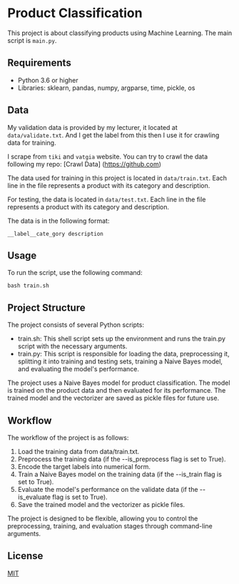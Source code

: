 # Product Classification

This project is about classifying products using Machine Learning. The main script is `main.py`.

## Requirements

- Python 3.6 or higher
- Libraries: sklearn, pandas, numpy, argparse, time, pickle, os

## Data
My validation data is provided by my lecturer, it located at `data/validate.txt`. And I get the label from this then I use it for crawling data for training. 

I scrape from `tiki` and `vatgia` website. You can try to crawl the data following my repo: [Crawl Data]
(https://github.com) 


The data used for training in this project is located in `data/train.txt`. Each line in the file represents a 
product with its category and description. 

For testing, the data is located in `data/test.txt`. Each line in the file represents a product with its category and description.

The data is in the following format:

```
__label__cate_gory description
```

## Usage

To run the script, use the following command:

```shell
bash train.sh
```

## Project Structure

The project consists of several Python scripts:  

- train.sh: This shell script sets up the environment and runs the train.py script with the necessary arguments.
- train.py: This script is responsible for loading the data, preprocessing it, splitting it into training and testing sets, training a Naive Bayes model, and evaluating the model's performance.

The project uses a Naive Bayes model for product classification. The model is trained on the product data and then evaluated for its performance. The trained model and the vectorizer are saved as pickle files for future use.

## Workflow
The workflow of the project is as follows:  
1. Load the training data from data/train.txt.
2. Preprocess the training data (if the --is_preprocess flag is set to True).
3. Encode the target labels into numerical form.
4. Train a Naive Bayes model on the training data (if the --is_train flag is set to True).
5. Evaluate the model's performance on the validate data (if the --is_evaluate flag is set to True).
6. Save the trained model and the vectorizer as pickle files.

The project is designed to be flexible, allowing you to control the preprocessing, training, and evaluation stages through command-line arguments.

## License
[MIT](https://choosealicense.com/licenses/mit/)
```